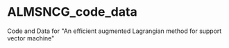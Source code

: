 # ALMSNCG_code_data
Code and Data for "An efficient augmented Lagrangian method for support vector machine"
